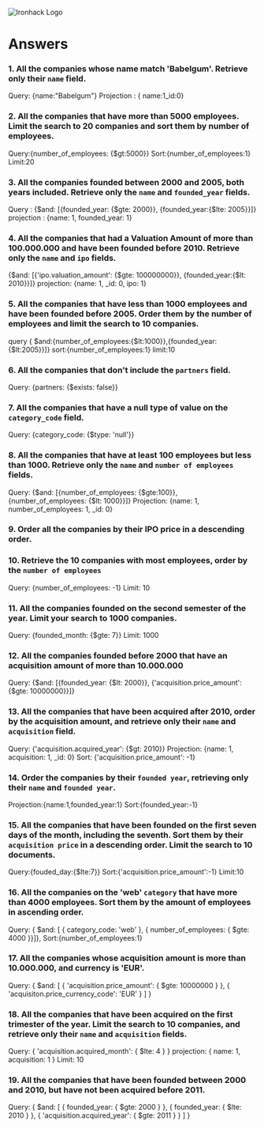 ![Ironhack Logo](https://i.imgur.com/1QgrNNw.png)

# Answers

### 1. All the companies whose name match 'Babelgum'. Retrieve only their `name` field.

<!-- Your Code Goes Here -->
Query: {name:"Babelgum"}
Projection : { name:1_id:0}

### 2. All the companies that have more than 5000 employees. Limit the search to 20 companies and sort them by **number of employees**.

<!-- Your Code Goes Here -->
Query:{number_of_employees: {$gt:5000}}
Sort:{number_of_employees:1}
Limit:20

### 3. All the companies founded between 2000 and 2005, both years included. Retrieve only the `name` and `founded_year` fields.

<!-- Your Code Goes Here -->
Query : {$and: [{founded_year: {$gte: 2000}}, {founded_year:{$lte: 2005}}]}
projection : {name: 1, founded_year: 1}
### 4. All the companies that had a Valuation Amount of more than 100.000.000 and have been founded before 2010. Retrieve only the `name` and `ipo` fields.

<!-- Your Code Goes Here -->
{$and: [{'ipo.valuation_amount': {$gte: 100000000}}, {founded_year:{$lt: 2010}}]}
projection: {name: 1, _id: 0, ipo: 1}


### 5. All the companies that have less than 1000 employees and have been founded before 2005. Order them by the number of employees and limit the search to 10 companies.

<!-- Your Code Goes Here -->
query { $and:{number_of_employees:{$lt:1000}},{founded_year:{$lt:2005}}]}
sort:{number_of_employees:1}
limit:10

### 6. All the companies that don't include the `partners` field.

<!-- Your Code Goes Here -->
Query: {partners: {$exists: false}}


### 7. All the companies that have a null type of value on the `category_code` field.

<!-- Your Code Goes Here -->
Query: {category_code: {$type: 'null'}}

### 8. All the companies that have at least 100 employees but less than 1000. Retrieve only the `name` and `number of employees` fields.

<!-- Your Code Goes Here -->
Query: {$and: [{number_of_employees: {$gte:100}}, {number_of_employees: {$lt: 1000}}]}
Projection: {name: 1, number_of_employees: 1, _id: 0}

### 9. Order all the companies by their IPO price in a descending order.

<!-- Your Code Goes Here -->

### 10. Retrieve the 10 companies with most employees, order by the `number of employees`

<!-- Your Code Goes Here -->
Query: {number_of_employees: -1}
Limit: 10

### 11. All the companies founded on the second semester of the year. Limit your search to 1000 companies.

<!-- Your Code Goes Here -->
Query: {founded_month: {$gte: 7}}
Limit: 1000

### 12. All the companies founded before 2000 that have an acquisition amount of more than 10.000.000

<!-- Your Code Goes Here -->
Query: {$and: [{founded_year: {$lt: 2000}}, {'acquisition.price_amount': {$gte: 10000000}}]}


### 13. All the companies that have been acquired after 2010, order by the acquisition amount, and retrieve only their `name` and `acquisition` field.

<!-- Your Code Goes Here -->
Query: {'acquisition.acquired_year': {$gt: 2010}}
Projection: {name: 1, acquisition: 1, _id: 0}
Sort: {'acquisition.price_amount': -1}

### 14. Order the companies by their `founded year`, retrieving only their `name` and `founded year`.

<!-- Your Code Goes Here -->
Projection:{name:1,founded_year:1}
Sort:{founded_year:-1}

### 15. All the companies that have been founded on the first seven days of the month, including the seventh. Sort them by their `acquisition price` in a descending order. Limit the search to 10 documents.
<!-- Your Code Goes Here -->

Query:{fouded_day:{$lte:7}}
Sort:{'acquisition.price_amount':-1}
Limit:10

### 16. All the companies on the 'web' `category` that have more than 4000 employees. Sort them by the amount of employees in ascending order.

<!-- Your Code Goes Here -->
Query: { $and: [ { category_code: 'web' }, { number_of_employees: { $gte: 4000 }}]},
Sort:{number_of_employees:1}


### 17. All the companies whose acquisition amount is more than 10.000.000, and currency is 'EUR'.

<!-- Your Code Goes Here -->
Query: { $and: [ { 'acquisition.price_amount': { $gte: 10000000 } }, { 'acquisiton.price_currency_code': 'EUR' } ] } 


### 18. All the companies that have been acquired on the first trimester of the year. Limit the search to 10 companies, and retrieve only their `name` and `acquisition` fields.

<!-- Your Code Goes Here -->
Query: { 'acquisition.acquired_month': { $lte: 4 } }
projection: { name: 1, acquisition: 1 }
Limit: 10

### 19. All the companies that have been founded between 2000 and 2010, but have not been acquired before 2011.

<!-- Your Code Goes Here -->
 Query: { $and: [ { founded_year: { $gte: 2000 } }, { founded_year: { $lte: 2010 } }, { 'acquisition.acquired_year': { $gte: 2011 } } ] }
